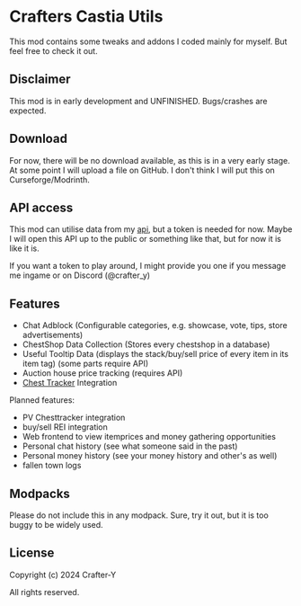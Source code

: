# Crafters Castia Utils

This mod contains some tweaks and addons I coded mainly for myself. But feel free to check it out.

## Disclaimer

This mod is in early development and UNFINISHED. Bugs/crashes are expected.

## Download

For now, there will be no download available, as this is in a very early stage. At some point I will upload a file on GitHub. I don't think I will put this on Curseforge/Modrinth.

## API access

This mod can utilise data from my [api](https://github.com/Crafter-Y/castia-utils-api), but a token is needed for now. Maybe I will open this API up to the public or something like that, but for now it is like it is.

If you want a token to play around, I might provide you one if you message me ingame or on Discord (@crafter_y)

## Features

- Chat Adblock (Configurable categories, e.g. showcase, vote, tips, store advertisements)
- ChestShop Data Collection (Stores every chestshop in a database)
- Useful Tooltip Data (displays the stack/buy/sell price of every item in its item tag) (some parts require API)
- Auction house price tracking (requires API)
- [Chest Tracker](https://modrinth.com/mod/chest-tracker) Integration

Planned features:

- PV Chesttracker integration
- buy/sell REI integration
- Web frontend to view itemprices and money gathering opportunities
- Personal chat history (see what someone said in the past)
- Personal money history (see your money history and other's as well)
- fallen town logs

## Modpacks

Please do not include this in any modpack. Sure, try it out, but it is too buggy to be widely used.

## License

Copyright (c) 2024 Crafter-Y

All rights reserved.